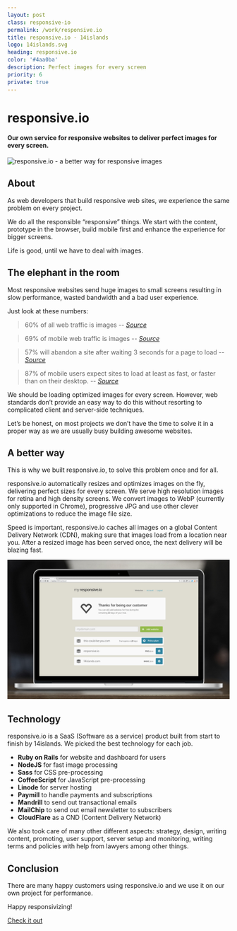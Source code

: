 ```yaml
---
layout: post
class: responsive-io
permalink: /work/responsive.io
title: responsive.io - 14islands
logo: 14islands.svg
heading: responsive.io
color: '#4aa0ba'
description: Perfect images for every screen
priority: 6
private: true
---
```


# responsive.io

#### Our own service for responsive websites to deliver perfect images for every screen.

![responsive.io - a better way for responsive images](https://dl.dropboxusercontent.com/u/56886446/Blog/responsiveio2.jpg)

## About

As web developers that build responsive web sites, we experience the same problem on every project.

We do all the responsible “responsive” things. We start with the content, prototype in the browser, build mobile first and enhance the experience for bigger screens.

Life is good, until we have to deal with images.


## The elephant in the room

Most responsive websites send huge images to small screens resulting in slow performance, wasted bandwidth and a bad user experience.

Just look at these numbers:

> 60% of all web traffic is images
> -- <cite>[Source](http://httparchive.org/interesting.php#bytesperpage)</cite>

> 69% of mobile web traffic is images
> -- <cite>[Source](http://mobile.httparchive.org/interesting.php#bytesperpage)</cite>

> 57% will abandon a site after waiting 3 seconds for a page to load
> -- <cite>[Source](http://www.radware.com/Products/FastView/?utm_source=strangeloop&utm_medium=slforward&utm_campaign=slmoving)</cite>

> 87% of mobile users expect sites to load at least as fast, or faster than on their desktop.
> -- <cite>[Source](http://www.radware.com/Products/FastView/?utm_source=strangeloop&utm_medium=slforward&utm_campaign=slmoving)</cite>

We should be loading optimized images for every screen. However, web standards don’t provide an easy way to do this without resorting to complicated client and server-side techniques.

Let’s be honest, on most projects we don’t have the time to solve it in a proper way as we are usually busy building awesome websites.

## A better way

This is why we built responsive.io, to solve this problem once and for all.

responsive.io automatically resizes and optimizes images on the fly, delivering perfect sizes for every screen. We serve high resolution images for retina and high density screens. We convert images to WebP (currently only supported in Chrome), progressive JPG and use other clever optimizations to reduce the image file size.

Speed is important, responsive.io caches all images on a global Content Delivery Network (CDN), making sure that images load from a location near you. After a resized image has been served once, the next delivery will be blazing fast.

![responsive.io Dashboard](/images/work/responsive.io/responsiveio-dashboard.jpg)


## Technology

responsive.io is a SaaS (Software as a service) product built from start to finish by 14islands. We picked the best technology for each job.

- **Ruby on Rails** for website and dashboard for users
- **NodeJS** for fast image processing
- **Sass** for CSS pre-processing
- **CoffeeScript** for JavaScript pre-processing
- **Linode** for server hosting
- **Paymill** to handle payments and subscriptions 
- **Mandrill** to send out transactional emails
- **MailChip** to send out email newsletter to subscribers
- **CloudFlare** as a CND (Content Delivery Network)

We also took care of many other different aspects: strategy, design, writing content, promoting, user support, server setup and monitoring, writing terms and policies with help from lawyers among other things.



## Conclusion

There are many happy customers using responsive.io and we use it on our own project for performance. 

Happy responsivizing!

[Check it out](http://responsive.io/)

